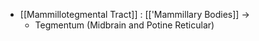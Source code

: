 - [[Mammillotegmental Tract]] : [['Mammillary Bodies]] -> 
	- Tegmentum (Midbrain and Potine Reticular)